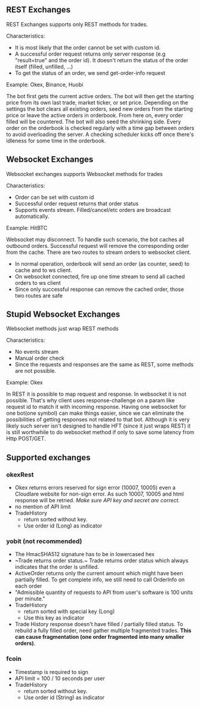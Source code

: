 ## REST Exchanges

REST Exchanges supports only REST methods for trades.

Characteristics:

- It is most likely that the order cannot be set with custom id.
- A successful order request returns only server response (e.g "result=true" and the order id).
It doesn't return the status of the order itself (filled, unfilled, ...)
- To get the status of an order, we send get-order-info request

Example: Okex, Binance, Huobi

The bot first gets the current active orders. The bot will then get the starting price from its own last trade, market ticker, or set price.
Depending on the settings the bot clears all existing orders, seed new orders from the starting price or leave the active orders in orderbook.
From here on, every order filled will be countered. The bot will also seed the shrinking side.
Every order on the orderbook is checked regularly with a time gap between orders to avoid overloading the server.
A checking scheduler kicks off once there's idleness for some time in the orderbook.

## Websocket Exchanges

Websocket exchanges supports Websocket methods for trades

Characteristics:

- Order can be set with custom id
- Successful order request returns that order status
- Supports events stream. Filled/cancel/etc orders are broadcast automatically.

Example: HitBTC

Websocket may disconnect. To handle such scenario, the bot caches all outbound orders. Successful request will remove the corresponding order from the cache.
There are two routes to stream orders to websocket client.
- In normal operation, orderbook will send an order (as counter, seed) to cache and to ws client.
- On websocket connected, fire up one time stream to send all cached orders to ws client
- Since only successful response can remove the cached order, those two routes are safe


## Stupid Websocket Exchanges

Websocket methods just wrap REST methods

Characteristics:

- No events stream
- Manual order check
- Since the requests and responses are the same as REST, some methods are not possible.

Example: Okex


In REST it is possible to map request and response. In websocket it is not possible.
That's why client uses response-challenge on a param like request id to match it with incoming response.
Having one websocket for one bot(one symbol) can make things easier, since we can eliminate the possibilities of getting responses not related to that bot.
Although it is very likely such server isn't designed to handle HFT (since it just wraps REST) it is still worthwhile to do websocket method if only to save some latency from Http POST/GET.


## Supported exchanges

### okexRest

- Okex returns errors reserved for sign error (10007, 10005) even a Cloudlare website for non-sign error.
As such 10007, 10005 and html response will be retried. *Make sure API key and secret are correct.*
- no mention of API limit
- TradeHistory
    - return sorted without key.
    - Use order id (Long) as indicator

### yobit (not recommended)
- The HmacSHA512 signature has to be in lowercased hex
- ~Trade returns order status.~ Trade returns order status which always indicates that the order is unfilled.
- ActiveOrder returns only the current amount which might have been partially filled. To get complete info, we still need to call OrderInfo on each order
- "Admissible quantity of requests to API from user's software is 100 units per minute."
- TradeHistory
    - return sorted with special key (Long)
    - Use this key as indicator
- Trade History response doesn't have filled / partially filled status. To rebuild a fully filled order, need gather multiple fragmented trades.
**This can cause fragmentation (one order fragmented into many smaller orders)**.

### fcoin
- Timestamp is required to sign
- API limit = 100 / 10 seconds per user
- TradeHistory
    - return sorted without key.
    - Use order id (String) as indicator
